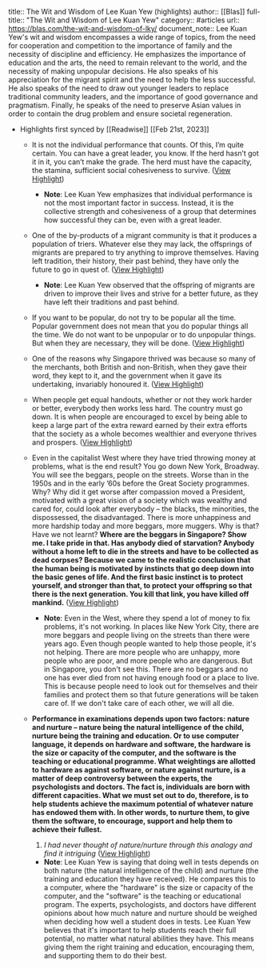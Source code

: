 title:: The Wit and Wisdom of Lee Kuan Yew (highlights)
author:: [[Blas]]
full-title:: "The Wit and Wisdom of Lee Kuan Yew"
category:: #articles
url:: https://blas.com/the-wit-and-wisdom-of-lky/
document_note:: Lee Kuan Yew's wit and wisdom encompasses a wide range of topics, from the need for cooperation and competition to the importance of family and the necessity of discipline and efficiency. He emphasizes the importance of education and the arts, the need to remain relevant to the world, and the necessity of making unpopular decisions. He also speaks of his appreciation for the migrant spirit and the need to help the less successful. He also speaks of the need to draw out younger leaders to replace traditional community leaders, and the importance of good governance and pragmatism. Finally, he speaks of the need to preserve Asian values in order to contain the drug problem and ensure societal regeneration.

- Highlights first synced by [[Readwise]] [[Feb 21st, 2023]]
	- It is not the individual performance that counts. Of this, I’m quite certain. You can have a great leader, you know. If the herd hasn’t got it in it, you can’t make the grade. The herd must have the capacity, the stamina, sufficient social cohesiveness to survive. ([View Highlight](https://read.readwise.io/read/01gsq79b6qsbehnf8cth4dz0sc))
		- **Note**: Lee Kuan Yew emphasizes that individual performance is not the most important factor in success. Instead, it is the collective strength and cohesiveness of a group that determines how successful they can be, even with a great leader.
	- One of the by-products of a migrant community is that it produces a population of triers. Whatever else they may lack, the offsprings of migrants are prepared to try anything to improve themselves. Having left tradition, their history, their past behind, they have only the future to go in quest of. ([View Highlight](https://read.readwise.io/read/01gsq79ss57hy6a41bx2mm5801))
		- **Note**: Lee Kuan Yew observed that the offspring of migrants are driven to improve their lives and strive for a better future, as they have left their traditions and past behind.
	- If you want to be popular, do not try to be popular all the time. Popular government does not mean that you do popular things all the time. We do not want to be unpopular or to do unpopular things. But when they are necessary, they will be done. ([View Highlight](https://read.readwise.io/read/01gsq7a92jv50kg311vj07whz9))
	- One of the reasons why Singapore thrived was because so many of the merchants, both British and non-British, when they gave their word, they kept to it, and the government when it gave its undertaking, invariably honoured it. ([View Highlight](https://read.readwise.io/read/01gsq7av6tyc172xw1tk9cvb3x))
	- When people get equal handouts, whether or not they work harder or better, everybody then works less hard. The country must go down. It is when people are encouraged to excel by being able to keep a large part of the extra reward earned by their extra efforts that the society as a whole becomes wealthier and everyone thrives and prospers. ([View Highlight](https://read.readwise.io/read/01gsq7b7ds8j7v57ap00g8ebjz))
	- Even in the capitalist West where they have tried throwing money at problems, what is the end result? You go down New York, Broadway. You will see the beggars, people on the streets. Worse than in the 1950s and in the early ’60s before the Great Society programmes. Why? Why did it get worse after compassion moved a President, motivated with a great vision of a society which was wealthy and cared for, could look after everybody – the blacks, the minorities, the dispossessed, the disadvantaged. There is more unhappiness and more hardship today and more beggars, more muggers. Why is that? Have we not learnt? **Where are the beggars in Singapore? Show me. I take pride in that. Has anybody died of starvation? Anybody without a home left to die in the streets and have to be collected as dead corpses? Because we came to the realistic conclusion that the human being is motivated by instincts that go deep down into the basic genes of life. And the first basic instinct is to protect yourself, and stronger than that, to protect your offspring so that there is the next generation. You kill that link, you have killed off mankind.** ([View Highlight](https://read.readwise.io/read/01gsq7bfq0tez06h7x8a9csees))
		- **Note**: Even in the West, where they spend a lot of money to fix problems, it's not working. In places like New York City, there are more beggars and people living on the streets than there were years ago. Even though people wanted to help those people, it's not helping. There are more people who are unhappy, more people who are poor, and more people who are dangerous. But in Singapore, you don't see this. There are no beggars and no one has ever died from not having enough food or a place to live. This is because people need to look out for themselves and their families and protect them so that future generations will be taken care of. If we don't take care of each other, we will all die.
	- **Performance in examinations depends upon two factors: nature and nurture – nature being the natural intelligence of the child, nurture being the training and education. Or to use computer language, it depends on hardware and software, the hardware is the size or capacity of the computer, and the software is the teaching or educational programme. What weightings are allotted to hardware as against software, or nature against nurture, is a matter of deep controversy between the experts, the psychologists and doctors. The fact is, individuals are born with different capacities. What we must set out to do, therefore, is to help students achieve the maximum potential of whatever nature has endowed them with. In other words, to nurture them, to give them the software, to encourage, support and help them to achieve their fullest.**
	  
	  1.  *I had never thought of nature/nurture through this analogy and find it intriguing* ([View Highlight](https://read.readwise.io/read/01gsq7d629ep6af0p1dzd0vg9e))
		- **Note**: Lee Kuan Yew is saying that doing well in tests depends on both nature (the natural intelligence of the child) and nurture (the training and education they have received). He compares this to a computer, where the "hardware" is the size or capacity of the computer, and the "software" is the teaching or educational program. The experts, psychologists, and doctors have different opinions about how much nature and nurture should be weighed when deciding how well a student does in tests. Lee Kuan Yew believes that it's important to help students reach their full potential, no matter what natural abilities they have. This means giving them the right training and education, encouraging them, and supporting them to do their best.